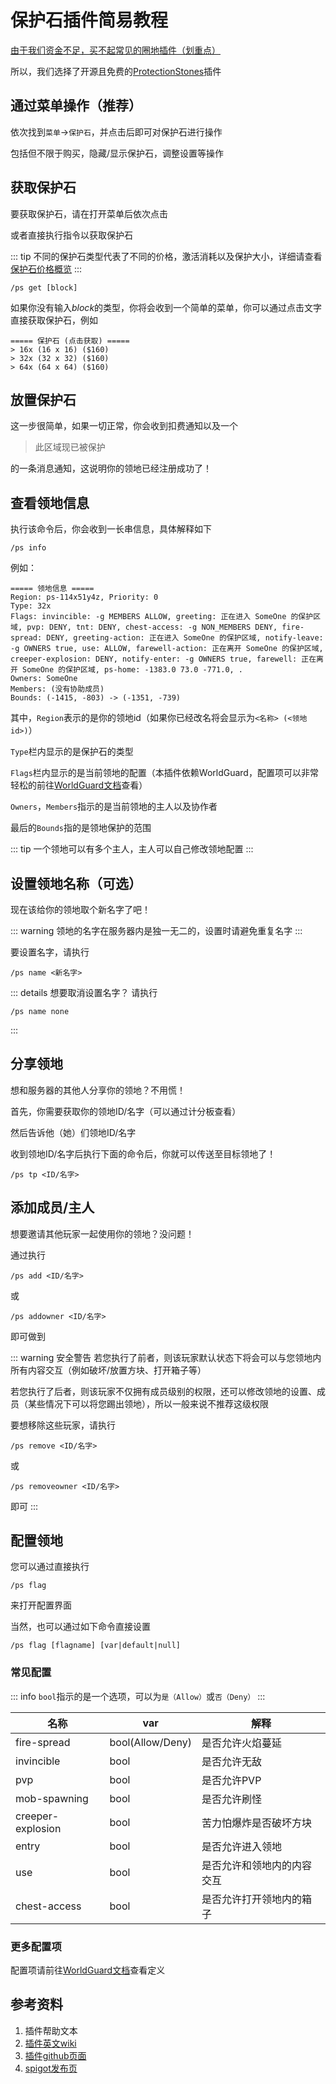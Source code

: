 # 保护石插件简易教程

<u>由于我们资金不足，买不起常见的圈地插件（划重点）</u>

所以，我们选择了开源且免费的[ProtectionStones](https://github.com/espidev/ProtectionStones)插件

## 通过菜单操作（推荐）

依次找到`菜单`->`保护石`，并点击后即可对保护石进行操作

包括但不限于购买，隐藏/显示保护石，调整设置等操作

## 获取保护石

要获取保护石，请在打开菜单后依次点击

或者直接执行指令以获取保护石

::: tip
不同的保护石类型代表了不同的价格，激活消耗以及保护大小，详细请查看[保护石价格概览](price.md)
:::

```plain
/ps get [block]
```

如果你没有输入*block*的类型，你将会收到一个简单的菜单，你可以通过点击文字直接获取保护石，例如

```plain
===== 保护石 (点击获取) =====
> 16x (16 x 16) ($160)
> 32x (32 x 32) ($160)
> 64x (64 x 64) ($160)
```

## 放置保护石

这一步很简单，如果一切正常，你会收到扣费通知以及一个

> 此区域现已被保护

的一条消息通知，这说明你的领地已经注册成功了！

## 查看领地信息

执行该命令后，你会收到一长串信息，具体解释如下

```plain
/ps info
```

例如：

```plain
===== 领地信息 =====
Region: ps-114x51y4z, Priority: 0
Type: 32x
Flags: invincible: -g MEMBERS ALLOW, greeting: 正在进入 SomeOne 的保护区域, pvp: DENY, tnt: DENY, chest-access: -g NON_MEMBERS DENY, fire-spread: DENY, greeting-action: 正在进入 SomeOne 的保护区域, notify-leave: -g OWNERS true, use: ALLOW, farewell-action: 正在离开 SomeOne 的保护区域, creeper-explosion: DENY, notify-enter: -g OWNERS true, farewell: 正在离开 SomeOne 的保护区域, ps-home: -1383.0 73.0 -771.0, .
Owners: SomeOne
Members: (没有协助成员)
Bounds: (-1415, -803) -> (-1351, -739)
```

其中，`Region`表示的是你的领地id（如果你已经改名将会显示为`<名称> (<领地id>)`）

`Type`栏内显示的是保护石的类型

`Flags`栏内显示的是当前领地的配置（本插件依赖WorldGuard，配置项可以非常轻松的前往[WorldGuard文档](http://worldguard.enginehub.org/en/latest/regions/flags/)查看）

`Owners`，`Members`指示的是当前领地的主人以及协作者

最后的`Bounds`指的是领地保护的范围

::: tip
一个领地可以有多个主人，主人可以自己修改领地配置
:::

## 设置领地名称（可选）

现在该给你的领地取个新名字了吧！

::: warning
领地的名字在服务器内是独一无二的，设置时请避免重复名字
:::

要设置名字，请执行

```plain
/ps name <新名字>
```

::: details 想要取消设置名字？
请执行

```plain
/ps name none
```

:::

## 分享领地

想和服务器的其他人分享你的领地？不用慌！

首先，你需要获取你的领地ID/名字（可以通过计分板查看）

然后告诉他（她）们领地ID/名字

收到领地ID/名字后执行下面的命令后，你就可以传送至目标领地了！

```plain
/ps tp <ID/名字>
```

## 添加成员/主人

想要邀请其他玩家一起使用你的领地？没问题！

通过执行

```plain
/ps add <ID/名字>
```

或

```plain
/ps addowner <ID/名字>
```

即可做到

::: warning 安全警告
若您执行了前者，则该玩家默认状态下将会可以与您领地内所有内容交互（例如破坏/放置方块、打开箱子等）

若您执行了后者，则该玩家不仅拥有成员级别的权限，还可以修改领地的设置、成员（某些情况下可以将您踢出领地），所以一般来说不推荐这级权限

要想移除这些玩家，请执行

```plain
/ps remove <ID/名字>
```

或

```plain
/ps removeowner <ID/名字>
```

即可
:::

## 配置领地

您可以通过直接执行

```plain
/ps flag
```

来打开配置界面

当然，也可以通过如下命令直接设置

```plain
/ps flag [flagname] [var|default|null]
```

### 常见配置

::: info
`bool`指示的是一个选项，可以为`是（Allow）`或`否（Deny）`
:::

|名称|var|解释|
|---|---|---|
|fire-spread|bool(Allow/Deny)|是否允许火焰蔓延|
|invincible|bool|是否允许无敌|
|pvp|bool|是否允许PVP|
|mob-spawning|bool|是否允许刷怪|
|creeper-explosion|bool|苦力怕爆炸是否破坏方块|
|entry|bool|是否允许进入领地|
|use|bool|是否允许和领地内的内容交互|
|chest-access|bool|是否允许打开领地内的箱子|

### 更多配置项

配置项请前往[WorldGuard文档](http://worldguard.enginehub.org/en/latest/regions/flags/)查看定义

## 参考资料

1. 插件帮助文本
2. [插件英文wiki](https://github.com/espidev/ProtectionStones/wiki)
3. [插件github页面](https://github.com/espidev/ProtectionStones)
4. [spigot发布页](https://www.spigotmc.org/resources/protectionstones-updated-for-1-13-1-16-wg7.61797/)
